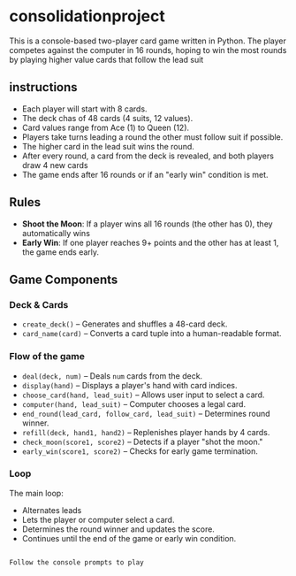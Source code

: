 # consolidationproject

This is a console-based two-player card game written in Python. The player competes against the computer in 16 rounds, hoping to win the most rounds by playing higher value cards that follow the lead suit

## instructions

- Each player will start with 8 cards.
- The deck chas of 48 cards (4 suits, 12 values).
- Card values range from Ace (1) to Queen (12).
- Players take turns leading a round the other must follow suit if possible.
- The higher card in the lead suit wins the round.
- After every round, a card from the deck is revealed, and both players draw 4 new cards 
- The game ends after 16 rounds or if an "early win" condition is met.

## Rules

- **Shoot the Moon**: If a player wins all 16 rounds (the other has 0), they automatically wins
- **Early Win**: If one player reaches 9+ points and the other has at least 1, the game ends early.

## Game Components

### Deck & Cards
- `create_deck()` – Generates and shuffles a 48-card deck.
- `card_name(card)` – Converts a card tuple into a human-readable format.

### Flow of the game
- `deal(deck, num)` – Deals `num` cards from the deck.
- `display(hand)` – Displays a player's hand with card indices.
- `choose_card(hand, lead_suit)` – Allows user input to select a card.
- `computer(hand, lead_suit)` – Computer chooses a legal card.
- `end_round(lead_card, follow_card, lead_suit)` – Determines round winner.
- `refill(deck, hand1, hand2)` – Replenishes player hands by 4 cards.
- `check_moon(score1, score2)` – Detects if a player "shot the moon."
- `early_win(score1, score2)` – Checks for early game termination.

### Loop
The main loop:
- Alternates leads
- Lets the player or computer select a card.
- Determines the round winner and updates the score.
- Continues until the end of the game or early win condition.

```

Follow the console prompts to play